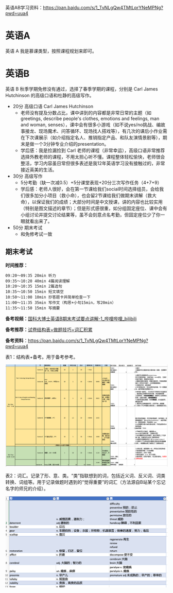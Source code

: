英语AB学习资料：https://pan.baidu.com/s/1_TvNLgQw4TMtLprYNeMPNg?pwd=uua4

# 英语A

英语 A 我是慕课类型，按照课程规划来即可。

# 英语B

英语 B 秋季学期免修没有通过，选择了春季学期的课程，分别是 Carl James Hutchinson 的高级口语和杜静的高级写作。

* 20分 高级口语 Carl James Hutchinson
  * 老师没有提及分数占比，课中讲到的内容都是非常日常的主题（如greetings, describe people's clothes, emotions and feelings, man and woman, senses），课中会有很多小游戏（如不说yes/no挑战、编故事接龙、现场魔术、问答循环、现场找人搭戏等），有几次的课后小作业需在下次课展示（如介绍指定名人、推销指定产品、和队友演情景剧等），期末是做一个3分钟专业介绍的presentation。
  * 学后感：我是捡漏捡到 Carl 老师的课程（非常幸运），高级口语非常推荐选择外教老师的课程，不用太担心听不懂。课程整体轻松愉快，老师很会整活，学习内容虽日常但很多表述是我12年英语学习没有接触过的，非常接近英美的生活。
* 30分 高级写作
  * 5分考勤（缺一次减0.5）+5分课堂表现+20分三次写作任务（4+7+9）
  * 学后感：老师人很好，会在第一节课给我们social时间选择组员，会给我们很多加分小项目（救小命），也会留2节课给我们做期末讲解（救大命），以保证我们的成绩；大部分时间是中文授课，讲的内容也比较实用（特别是图文描述的章节）；但是形式感很重，如分组固定座位、课中会有小组讨论并提交讨论结果等，虽不会刻意点名考勤，但固定座位少了你一眼就看出来了。
* 50分 期末考试
  * 和免修考试一致



## 期末考试

**时间推荐：**

```txt
09:20～09:35 20min 听力
09:35～10:20 40min 4篇阅读理解
10:20～10:35 15min 2篇选句
10:35～10:50 15min 短文填空
10:50～11:00 10min 抄答题卡并简单检查一下
11:00～11:35 35min 写作文（构思+小句15min，写20min）
11:35～11:50 15min 写摘要
```

**备考视频：**[国科大博士英语B期末考试要点讲解-1_哔哩哔哩_bilibili](https://www.bilibili.com/video/BV1o7411W7Dc/)

**备考推荐：**[试卷结构表+做题技巧+词汇积累](./试卷结构表+做题技巧+词汇积累.xlsx)

**备考资料**：https://pan.baidu.com/s/1_TvNLgQw4TMtLprYNeMPNg?pwd=uua4

表1：结构表+备考。用于备考参考。

![image-20240619004340269](assets/image-20240619004340269.png)

表2：词汇。记录了形、意、类。“类”指联想到的词，包括近义词、反义词、词类转换、词组等。用于记录做题时遇到的“觉得重要”的词汇（方法源自B站某个忘记名字的师兄的介绍）。

![image-20240619004536538](assets/image-20240619004536538.png)
